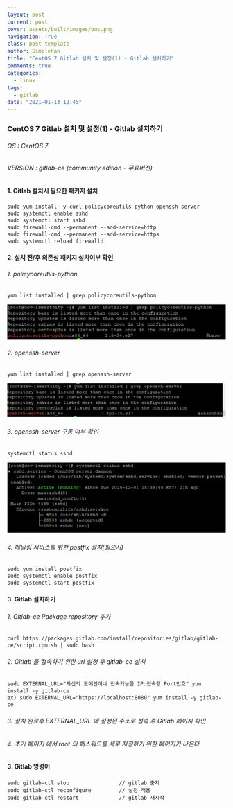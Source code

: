 ```yaml
---
layout: post
current: post
cover: assets/built/images/bus.png
navigation: True
class: post-template
author: Simplehan
title: "CentOS 7 Gitlab 설치 및 설정(1) - Gitlab 설치하기"
comments: true
categories:
  - linux
tags:
  - gitlab
date: "2021-01-13 12:45"
---
```

### CentOS 7 Gitlab 설치 및 설정(1) - Gitlab 설치하기

###### OS : CentOS 7
###### VERSION : gitlab-ce (community edition - 무료버전)

#### 1. Gitlab 설치시 필요한 패키지 설치

```shell
sudo yum install -y curl policycoreutils-python openssh-server
sudo systemctl enable sshd
sudo systemctl start sshd
sudo firewall-cmd --permanent --add-service=http
sudo firewall-cmd --permanent --add-service=https
sudo systemctl reload firewalld
```

#### 2. 설치 전/후 의존성 패키지 설치여부 확인

###### 1. policycoreutils-python

```shell
yum list installed | grep policycoreutils-python
```

![image-20210113144623259](\assets\built\images\gitlab\1\image-20210113144623259.png)


###### 2. openssh-server

```shell
yum list installed | grep openssh-server
```

![image-20210113144640124](\assets\built\images\gitlab\1\image-20210113144640124.png)

###### 3.  openssh-server 구동 여부 확인

```shell
systemctl status sshd
```

![image-20210113144737316](\assets\built\images\gitlab\1\image-20210113144737316.png)

###### 4. 메일링 서비스를 위한 postfix 설치(필요시)

```shell
sudo yum install postfix
sudo systemctl enable postfix
sudo systemctl start postfix
```



#### 3. Gitlab 설치하기

###### 1. Gitlab-ce Package repository 추가

   ```shell
   curl https://packages.gitlab.com/install/repositories/gitlab/gitlab-ce/script.rpm.sh | sudo bash
   ```

###### 2. Gitlab 을 접속하기 위한 url 설정 후 gitlab-ce 설치

   ```shell
   sudo EXTERNAL_URL="자신의 도메인이나 접속가능한 IP:접속할 Port번호" yum install -y gitlab-ce
   ex) sudo EXTERNAL_URL="https://localhost:8080" yum install -y gitlab-ce
   ```

###### 3. 설치 완료후 EXTERNAL_URL 에 설정된 주소로 접속 후 Gitlab 페이지 확인 

###### 4. 초기 페이지 에서 root 의 패스워드를 새로 지정하기 위한 페이지가 나온다. 

#### 3. Gitlab 명령어

```shell
sudo gitlab-ctl stop				// gitlab 중지
sudo gitlab-ctl reconfigure			// 설정 적용
sudo gitlab-ctl restart				// gitlab 재시작
```
